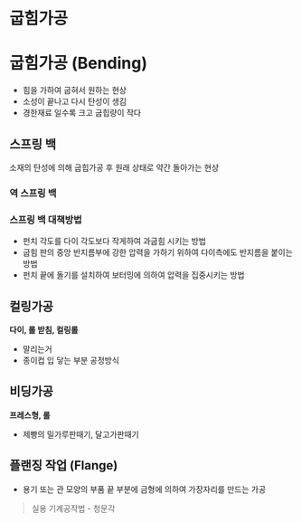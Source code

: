 # 굽힘가공

# 굽힘가공 (Bending)

- 힘을 가하여 굽혀서 원하는 현상
- 소성이 끝나고 다시 탄성이 생김
- 경한재료 일수록 크고 굽힙량이 작다

## 스프링 백

소재의 탄성에 의해 굽힙가공 후 원래 상태로 약간 돌아가는 현상

### 역 스프링 백

### 스프링 백 대책방법

- 펀치 각도를 다이 각도보다 작게하여 과굽힘 시키는 방법
- 굽힘 판의 중앙 반지름부에 강한 압력을 가하기 위하여 다이측에도 반지름을 붙이는 방법
- 펀치 끝에 돌기를 설치하여 보터밍에 의하여 압력을 집중시키는 방법

## 컬링가공

**다이, 롤 받침, 컬링롤**

- 말리는거
- 종이컵 입 닿는 부분 공정방식

## 비딩가공

**프레스형, 롤**

- 제빵의 밀가루판때기, 달고가판때기

## 플랜징 작업 (Flange)

- 용기 또는 관 모양의 부품 끝 부분에 금형에 의하여 가장자리를 만드는 가공

> 실용 기계공작법 - 청문각
>
